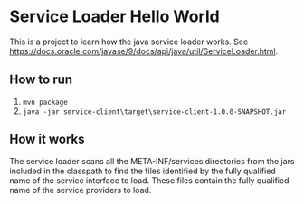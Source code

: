 # Service Loader Hello World
This is a project to learn how the java service loader works. See https://docs.oracle.com/javase/9/docs/api/java/util/ServiceLoader.html.

## How to run
1. ```mvn package```
2. ```java -jar service-client\target\service-client-1.0.0-SNAPSHOT.jar```

## How it works
The service loader scans all the META-INF/services directories from the jars included in the classpath to find the files identified by 
the fully qualified name of the service interface to load. These files contain the fully qualified name of the service providers to load.